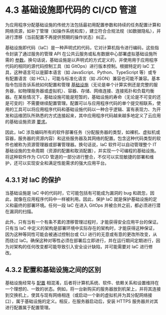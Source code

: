 # 4.3 基础设施即代码的 CI/CD 管道

为应用程序分配基础设施的传统方法包括最初用配置参数和持续的任务配置计算和网络资源，如补丁管理（如操作系统和库），建立符合合规法规（如数据隐私），并进行漂移（当前配置不再提供预期的操作状态）纠正。

基础设施即代码（IaC）是一种声明式的代码，它对计算机指令进行编码，这些指令封装了通过服务的管理 API 在公共云服务或私有数据中心部署虚拟基础设施所需的 [参数](https://searchitoperations.techtarget.com/tip/Terraform-cheat-sheet-Notable-commands-HCL-and-more?utm_campaign=20210726_Infrastructure+as+code+still+a+big+security+buzz&utm_medium=EM&utm_source=NLN&track=NL-1841&ad=939808&asrc=EM_NLN_172629823)。换句话说，基础设施是以声明式的方式定义的，并使用用于应用程序代码的相同的源代码控制工具（如 GitOps）进行版本控制。根据特定的 IaC 工具，这种语言可以是脚本语言（如 JavaScript、Python、TypeScript 等）或专有配置语言（如 HCL），可能与标准化语言（如 JSON）兼容也可能不兼容。基本指令包括告诉系统如何配置和管理 [基础设施](https://medium.com/4th-coffee/on-devops-8-infrastructure-as-code-introduction-best-practices-and-choosing-the-right-tool-2c8f46d1f34)（无论是单个计算实例还是完整的服务器，如物理服务器或虚拟机）、容器、存储、网络连接、连接拓扑和负载均衡器。在某些情况下，基础设施可能是短暂的，基础设施的寿命（无论是不可变的还是可变的）不需要继续配置管理。配置可以与应用程序代码的单个提交相联系，使用的工具可以将应用程序代码和基础设施代码以一种合乎逻辑、富有表现力、为开发和运维团队所熟悉的方式连接起来，其中应用程序代码越来越多地定义了云应用的基础设施资源 [要求](https://cdn2.hubspot.net/hubfs/4429525/Content/Pulumi-Delivering-CNI-as-Code.pdf)。

因此，IaC 涉及编码所有的软件部署任务（分配服务器的类型，如裸机、虚拟机或容器，服务器的资源内容）和这些服务器及其网络的配置。包含这种代码类型的软件也被称为资源管理器或部署管理器。换句话说，IaC 软件可以自动管理整个 IT 基础设施的生命周期（资源的配置和取消配置），并实现一个可编程的基础设施。将这种软件作为 CI/CD 管道的一部分进行整合，不仅可以实现敏捷的部署和维护，还可以实现安全和满足性能需求的强大应用平台。

## 4.3.1 对 IaC 的保护

当基础设施是 IaC 中的代码时，它可能包括有可能成为漏洞的 bug 和疏忽，因此，就像在应用程序代码中一样被利用。因此，保护 IaC 就是保护基础设施的定义和最终的部署环境。任何一段 IaC 在进入 GitOps 并被合并之前，都必须进行潜在漏洞的扫描。

此外，只有当有一个有条不紊的漂移管理过程时，才能获得安全应用平台的保证。只有当 IaC 中定义的架构是部署环境中实际存在的架构时，才能获得这种保证，因为这种等同性可能会被通过控制台或 CLI 进行的无意或有意的更改所改变，从而绕过 IaC。确保这种对等性必须在部署后立即进行，并在运行期间定期进行，因为对架构的任何改变都可能导致引入安全设计缺陷，并可能需要对 IaC 进行修改。

## 4.3.2 配置和基础设施之间的区别

基础设施经常与 [配置](https://cdn2.hubspot.net/hubfs/4429525/Content/Pulumi-Delivering-CNI-as-Code.pdf) 相混淆，后者将计算机系统、软件、依赖关系和设置维持在一个理想的、一致的状态。例如，将一台新购买的服务器放到机架上，并将其连接到交换机上，使其与现有网络相连（或启动一个新的虚拟机并为其分配网络接口），属于基础设施的定义。相反，在服务器启动后，安装 HTTPS 服务器并对其进行配置属于配置管理。